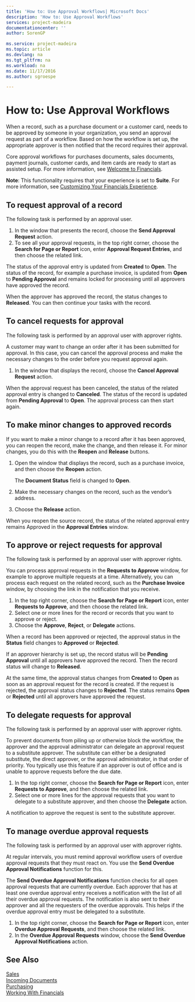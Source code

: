 ```yaml
---
title: 'How to: Use Approval Workflows| Microsoft Docs'
description: 'How to: Use Approval Workflows'
services: project-madeira
documentationcenter: ''
author: SorenGP

ms.service: project-madeira
ms.topic: article
ms.devlang: na
ms.tgt_pltfrm: na
ms.workload: na
ms.date: 11/17/2016
ms.author: sgroespe

---
```

# How to: Use Approval Workflows
When a record, such as a purchase document or a customer card, needs to be approved by someone in your organization, you send an approval request as part of a workflow. Based on how the workflow is set up, the appropriate approver is then notified that the record requires their approval.

Core approval workflows for purchases documents, sales documents, payment journals, customer cards, and item cards are ready to start as assisted setup. For more information, see [Welcome to Financials](madeira-get-started.md).

**Note**: This functionality requires that your experience is set to **Suite**. For more information, see [Customizing Your Financials Experience](ui-experiences.md).

## To request approval of a record
The following task is performed by an approval user.

1. In the window that presents the record, choose the **Send Approval Request** action.
2. To see all your approval requests, in the top right corner, choose the **Search for Page or Report** icon, enter **Approval Request Entries**, and then choose the related link.

The status of the approval entry is updated from **Created** to **Open**. The status of the record, for example a purchase invoice, is updated from **Open** to **Pending Approval** and remains locked for processing until all approvers have approved the record.

When the approver has approved the record, the status changes to **Released**. You can then continue your tasks with the record.

## To cancel requests for approval
The following task is performed by an approval user with approver rights.

A customer may want to change an order after it has been submitted for approval. In this case, you can cancel the approval process and make the necessary changes to the order before you request approval again.

1. In the window that displays the record, choose the **Cancel Approval Request** action.

When the approval request has been canceled, the status of the related approval entry is changed to **Canceled**. The status of the record is updated from **Pending Approval** to **Open**. The approval process can then start again.

## To make minor changes to approved records
If you want to make a minor change to a record after it has been approved, you can reopen the record, make the change, and then release it. For minor changes, you do this with the **Reopen** and **Release** buttons.

1. Open the window that displays the record, such as a purchase invoice, and then choose the **Reopen** action.
   
    The **Document Status** field is changed to **Open**.
2. Make the necessary changes on the record, such as the vendor’s address.
3. Choose the **Release** action.

When you reopen the source record, the status of the related approval entry remains Approved in the **Approval Entries** window.

## To approve or reject requests for approval
The following task is performed by an approval user with approver rights.

You can process approval requests in the **Requests to Approve** window, for example to approve multiple requests at a time. Alternatively, you can process each request on the related record, such as the **Purchase Invoice** window, by choosing the link in the notification that you receive.

1. In the top right corner, choose the **Search for Page or Report** icon, enter **Requests to Approve**, and then choose the related link.
2. Select one or more lines for the record or records that you want to approve or reject.
3. Choose the **Approve**, **Reject**, or **Delegate** actions.

When a record has been approved or rejected, the approval status in the **Status** field changes to **Approved** or **Rejected**.

If an approver hierarchy is set up, the record status will be **Pending Approval** until all approvers have approved the record. Then the record status will change to **Released**.

At the same time, the approval status changes from **Created** to **Open** as soon as an approval request for the record is created. If the request is rejected, the approval status changes to **Rejected**. The status remains **Open** or **Rejected** until all approvers have approved the request.

## To delegate requests for approval
The following task is performed by an approval user with approver rights.

To prevent documents from piling up or otherwise block the workflow, the approver and the approval administrator can delegate an approval request to a substitute approver. The substitute can either be a designated substitute, the direct approver, or the approval administrator, in that order of priority. You typically use this feature if an approver is out of office and is unable to approve requests before the due date.

1. In the top right corner, choose the **Search for Page or Report** icon, enter **Requests to Approve**, and then choose the related link.
2. Select one or more lines for the approval requests that you want to delegate to a substitute approver, and then choose the **Delegate** action.

A notification to approve the request is sent to the substitute approver.

## To manage overdue approval requests
The following task is performed by an approval user with approver rights.

At regular intervals, you must remind approval workflow users of overdue approval requests that they must react on. You use the **Send Overdue Approval Notifications** function for this.

The **Send Overdue Approval Notifications** function checks for all open approval requests that are currently overdue. Each approver that has at least one overdue approval entry receives a notification with the list of all their overdue approval requests. The notification is also sent to their approver and all the requesters of the overdue approvals. This helps if the overdue approval entry must be delegated to a substitute.

1. In the top right corner, choose the **Search for Page or Report** icon, enter **Overdue Approval Requests**, and then choose the related link.
2. In the **Overdue Approval Requests** window, choose the **Send Overdue Approval Notifications** action.

## See Also
[Sales](sales-manage-sales.md)    
[Incoming Documents](across-income-documents.md)  
[Purchasing](purchasing-manage-purchasing.md)  
[Working With Financials](ui-work-product.md)

